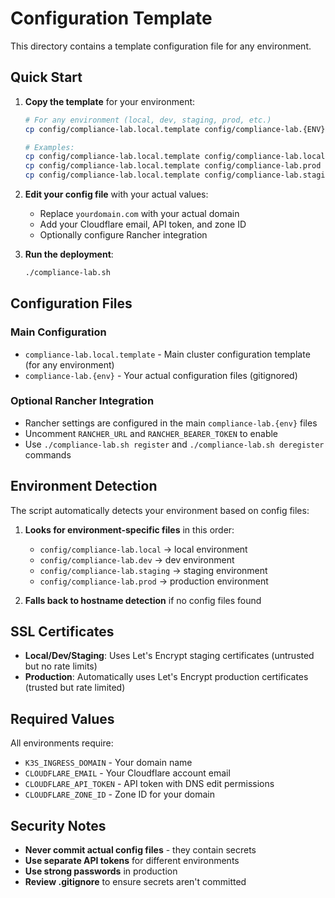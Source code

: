 # Configuration Template

This directory contains a template configuration file for any environment.

## Quick Start

1. **Copy the template** for your environment:
   ```bash
   # For any environment (local, dev, staging, prod, etc.)
   cp config/compliance-lab.local.template config/compliance-lab.{ENV}

   # Examples:
   cp config/compliance-lab.local.template config/compliance-lab.local
   cp config/compliance-lab.local.template config/compliance-lab.prod
   cp config/compliance-lab.local.template config/compliance-lab.staging
   ```

2. **Edit your config file** with your actual values:
   - Replace `yourdomain.com` with your actual domain
   - Add your Cloudflare email, API token, and zone ID
   - Optionally configure Rancher integration

3. **Run the deployment**:
   ```bash
   ./compliance-lab.sh
   ```

## Configuration Files

### Main Configuration
- `compliance-lab.local.template` - Main cluster configuration template (for any environment)
- `compliance-lab.{env}` - Your actual configuration files (gitignored)

### Optional Rancher Integration
- Rancher settings are configured in the main `compliance-lab.{env}` files
- Uncomment `RANCHER_URL` and `RANCHER_BEARER_TOKEN` to enable
- Use `./compliance-lab.sh register` and `./compliance-lab.sh deregister` commands

## Environment Detection

The script automatically detects your environment based on config files:

1. **Looks for environment-specific files** in this order:
   - `config/compliance-lab.local` → local environment
   - `config/compliance-lab.dev` → dev environment
   - `config/compliance-lab.staging` → staging environment
   - `config/compliance-lab.prod` → production environment

2. **Falls back to hostname detection** if no config files found

## SSL Certificates

- **Local/Dev/Staging**: Uses Let's Encrypt staging certificates (untrusted but no rate limits)
- **Production**: Automatically uses Let's Encrypt production certificates (trusted but rate limited)

## Required Values

All environments require:
- `K3S_INGRESS_DOMAIN` - Your domain name
- `CLOUDFLARE_EMAIL` - Your Cloudflare account email
- `CLOUDFLARE_API_TOKEN` - API token with DNS edit permissions
- `CLOUDFLARE_ZONE_ID` - Zone ID for your domain

## Security Notes

- **Never commit actual config files** - they contain secrets
- **Use separate API tokens** for different environments
- **Use strong passwords** in production
- **Review .gitignore** to ensure secrets aren't committed